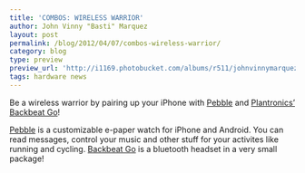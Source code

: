 ```yaml
---
title: 'COMBOS: WIRELESS WARRIOR'
author: John Vinny "Basti" Marquez
layout: post
permalink: /blog/2012/04/07/combos-wireless-warrior/
category: blog
type: preview
preview_url: 'http://i1169.photobucket.com/albums/r511/johnvinnymarquez/wireless_zpseaa7c67e.jpg'
tags: hardware news
---
```

Be a wireless warrior by pairing up your iPhone with [Pebble][1] and [Plantronics&#8217; Backbeat Go][2]!

[Pebble][1] is a customizable e-paper watch for iPhone and Android. You can read messages,  control your music and other stuff for your activites like running and cycling. [Backbeat Go][2] is a bluetooth headset in a very small package!

 [1]: http://www.kickstarter.com/projects/597507018/pebble-e-paper-watch-for-iphone-and-android "Pebble"
 [2]: http://www.plantronics.com/us/product/backbeat-go